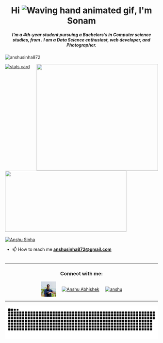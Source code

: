 <h1 align="center">Hi <img src="https://raw.githubusercontent.com/nixin72/nixin72/master/wave.gif" 
         alt="Waving hand animated gif"
         height="45"
         width="45" />, I'm Sonam</h1>
<h5 align="center">
I’m a 4th-year student pursuing a Bachelors’s in Computer science studies, from . I am a Data Science enthusiast, web developer, and Photographer. 
</h5>
<p align="left"> <img src="https://komarev.com/ghpvc/?username=anshusinha872&label=Profile%20views&color=0e75b6&style=flat" alt="anshusinha872" /> </p>
<p>
<a align= "center" href="https://github.com/anshusinha872">
<img alt= "stats card" height="200px" width="400" src="https://github-readme-streak-stats.herokuapp.com/?user=anshusinha872&theme=radical">
<img align="right" height="350" width="400" src="https://media-exp1.licdn.com/dms/image/C4E03AQHLV9wd5EPnAg/profile-displayphoto-shrink_800_800/0/1629300491735?e=1638403200&v=beta&t=b0qHygLRvp3wxzRTitA2tObtvycq9xomWJoFKX3jjzI" /> </a>
</p>
<img height="200px" width="400" src="https://github-readme-stats.vercel.app/api?username=anshusinha872&count_private=true&theme=radical&show_icons=true" />

<p align="left"> <a href="https://github.com/anshusinha872" target="blank"><img src="https://img.shields.io/github/followers/anshusinha872?style=social" alt="Anshu Sinha" /></a> </p>

- 📫 How to reach me **anshusinha872@gmail.com**
<br><br>
<hr>

<h3 align="center">Connect with me:</h3>
<p align="center">
<a href="https://github.com/anshusinha872" target="blank"><img align="center" src="https://github.com/anshusinha872/raw/blob/main/1629300491735.jfif" alt="anshusinha" height="50" width="50" /></a> &nbsp;&nbsp;&nbsp;
<a href="https://www.linkedin.com/in/anshu-abhishek-3b8195200/" target="blank"><img align="center" src="https://img.icons8.com/cute-clipart/64/000000/linkedin.png" alt="Anshu Abhishek" height="50" width="50" /></a>&nbsp;&nbsp;&nbsp;&nbsp;
<a href="https://www.hackerrank.com/anshusinha872" target="blank"><img align="center" src="https://img.icons8.com/windows/32/000000/hackerrank.png" alt="anshu" height="50" width="50" /></a>
</p>

<hr>

<p align="center">
  <img src="https://raw.githubusercontent.com/anshusinha872/raw/cbdc8188cce48ba8a12f4d9e37e6892e332a0539/github-user-contribution.svg" alt="snake"></center>
</p>
